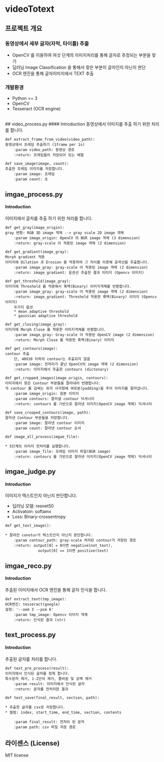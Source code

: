 # videoTotext
## 프로젝트 개요

### 동영상에서 세부 글자(자막, 타이틀) 추출
* OpenCV 를 이용하여 여섯 단계의 이미지처리를 통해 글자로 추정되는 부분을 찾기
* 딥러닝 Image Classification 을 통해서 찾은 부분이 글자인지 아닌지 판단
* OCR 엔진을 통해 글자이미지에서 TEXT 추출

### 개발환경
* Python >= 3
* OpenCV
* Tesseract (OCR engine)

<br>
## video_process.py
#### Introduction
동영상에서 이미지를 추출 하기 위한 처리를 합니다. 

```
def extract_frame_from_video(video_path):
동영상에서 프레임 추출하기 (1frame per 1s)
	:param video_path: 동영상 경로 
	:return: 프레임들이 저장되어 있는 배열
```

```
def save_image(image, count):
추출한 프레임 이미지를 저장합니다. 
	:param image: 프레임 
	:param count: 초   
```

## imgae_process.py
#### Introduction
이미지에서 글자를 추출 하기 위한 처리를 합니다. 

``` 
def get_gray(image_origin):
gray 변환: RGB 3D image 객체 --> gray scale 2D image 객체 
	:param image_origin: OpenCV 의 BGR image 객체 (3 dimension)
	:return: gray-scale 이 적용된 image 객체 (2 dimension)
```

``` 
def get_gradient(image_gray):
Morph gradient 적용 
이미지에 Dilation 과 Erosion 을 적용하여 그 차이를 이용해 윤곽선을 추출합니다.
	:param image_gray: gray-scale 이 적용된 image 객체 (2 dimension)
	:return: image_gradient: 윤관선 추출한 결과 이미지 (Opencv 이미지)
```

```
def get_threshold(image_gray):
이미지에 Threshold 를 적용해서 흑백(Binary) 이미지객체를 반환합니다.
	:param image_gray: gray-scale 이 적용된 image 객체 (2 dimension)
	:return: image_gradient: Threshold 적용한 흑백(Binary) 이미지 (Opencv 이미지)
    두가지 옵션 
    * mean adaptive threshold
    * gaussian adaptive threshold
```

```
def get_closing(image_gray):
이미지에 Morph Close 를 적용한 이미지객체를 반환합니다.
	:param image_gray: Gray-scale 이 적용된 OpenCV image (2 dimension)
	:return: Morph Close 를 적용한 흑백(Binary) 이미지
```

``` 
def get_contours(image):
contour 추출 
    단, 40X10 이하의 contour는 추출되지 않음 
	:param image: 전처리가 끝난 OpenCV의 image 객체 (2 dimension)
	:return: 이미지에서 추출한 contours (dictonary) 
```

```
def get_cropped_images(image_origin, contours):
이미지에서 찾은 Contour 부분들을 잘라내어 반환합니다.
각 contour 를 감싸는 외각 사각형에 여유분(padding)을 주어 이미지를 잘라냅니다.
    :param image_origin: 원본 이미지
    :param contours: 잘라낼 contour 딕셔너리
    :return: contours 를 기반으로 잘라낸 이미지(OpenCV image 객체) 딕셔너리
```

```
def save_crooped_contours(image, path):
잘라낸 Contour 부분들을 저장합니다.
	:param image: 잘라낸 contour 이미지 
	:param count: 잘라낸 contour 순서 
```

```
def image_all_process(imgae_file):

* 5단계의 이미지 전처리를 실행합니다.
    :param image_file: 프레임 이미지 파일(BGR image)
    :return: contours 를 기반으로 잘라낸 이미지(OpenCV image 객체) 딕셔너리
```

## imgae_judge.py
#### Introduction
이미지가 텍스트인지 아닌지 판단합니다. 
* 딥러닝 모델: resnet50 
* Activatoin: softamx 
* Loss: Binary-crossentropy 

```
def get_text_image():

* 잘려진 conotur가 텍스트인지 아닌지 판단합니다.
	:param contour_path: gray-scale 처리된 contour가 저장된 경로
	:return: output[0] = 0이면 negative(not_text),
               output[0] == 1이면 positive(text)
```

## imgae_reco.py
#### Introduction
추출된 이미지에서 OCR 엔진을 통해 글자 인식을 합니다. 
```
def extract_text(tmp_image):
OCR엔진: tesseract(google)
설정: '--oem 3 --psm 6'
	:param tmp_image: Opencv 이미지 객체
	:return: 인식된 결과 (str) 
```


## text_process.py
#### Introduction
추출된 글자를 처리를 합니다. 

```
def text_pre_process(result):
이미지에서 인식된 글자를 정제 합니다. 
특수문자 제거, 1-2단어 제거, 줄바꿈 및 공백 제거
	:param result: 이미지에서 인식된 글자
	:return: 문자를 전처리한 결과
```
 
```
def text_save(final_result, section, path):

* 추출한 글자를 csv로 저장합니다. 
* 컬럼: index, start_time, end_time, section, contents

	:param final_result: 전처리 된 문자 
	:param path: csv 파일 저장 경로 
```

## 라이센스 (License)
MIT license 

